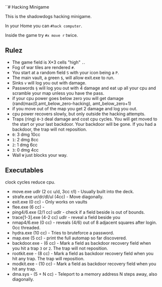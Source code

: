 ``# Hacking Minigame

This is the shadowdogs hacking minigame.

In your Home you can `#hack computer`.

Inside the game try `#x move r` twice.


## Rulez

- The game field is X*3 cells "high" `.`.
- Fog of war tiles are rendered `#`.
- You start at a random field `S` with your icon being a `P`.
- The main vault, a green `$`, will allow exit.exe to run.
- Sinks `v` will log you out with damage.
- Passwords `§` will log you out with 4 damage and eat up all your cpu and scramble your map unless you have the pass.
- if your cpu power goes below zero you will get damage (rand(max(0,amt_below_zero-hacking), amt_below_zero+1)
- if you move out of the map you get 2 damage and log you out.
- cpu power recovers slowly, but only outside the hacking attempts.
- Traps (ring) `0`-`3` deal damage and cost cpu cycles.
You will get moved to the start or your last backdoor.
Your backdoor will be gone.
If you had a backdoor, the trap will not reposition.
- `0`: 3 dmg 10cc
- `1`: 2 dmg  8cc
- `2`: 1 dmg  6cc
- `3`: 0 dmg  4cc
- Wall `W` just blocks your way.


## Executables

clock cycles reduce cpu.

- move.exe udlr (2 cc u/d, 3cc r/l) - Usually built into the deck.
- strafe.exe ur/dr/dl/ul (4cc) - Move diagonally.
- exit.exe (0 cc) - Only works on vaults
- flee.exe (6 cc) - 
- ping4/6.exe   (2/1 cc) udlr - check if a field beside is out of bounds.
- trace[1-3].exe (4-2 cc) udlr - reveal a field beside you
- nmap4/6.exe (0 cc) - reveals (4/6) out of 8 adjacent squares after login. 0cc threaded.
- hydra.exe (10 cc) - Tries to bruteforce a password.
- map.exe (5 cc) - print the full automap so far discovered.
- backdoor.exe -  (6 cc) - Mark a field as backdoor recovery field when you hit a trap `3` or `2`. The trap will not reposition.
- rootkit.exe  -  (8 cc) - Mark a field as backdoor recovery field when you hit any trap. The trap will reposition.
- modkit.exe   - (10 cc) - Mark a field as backdoor recovery field when you hit any trap.
- dma.sys - (5 + N cc) - Teleport to a memory address N steps away, also diagonally.